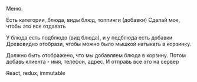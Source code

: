 Меню. 

Есть категории, блюда, виды блюд, топпинги (добавки)
Сделай мок, чтобы это все отдавать

У блюда есть подблюдо (вид блюда), и у подблюда есть добавки
Древовидно отобрази, чтобы можно было мышкой натыкать в корзинку.

Должно быть отображено, что мы добавляем блюда в корзину.
Потом добавь клиента - имя, телефон, адрес.
И отправь все это на сервер

React, redux, immutable

